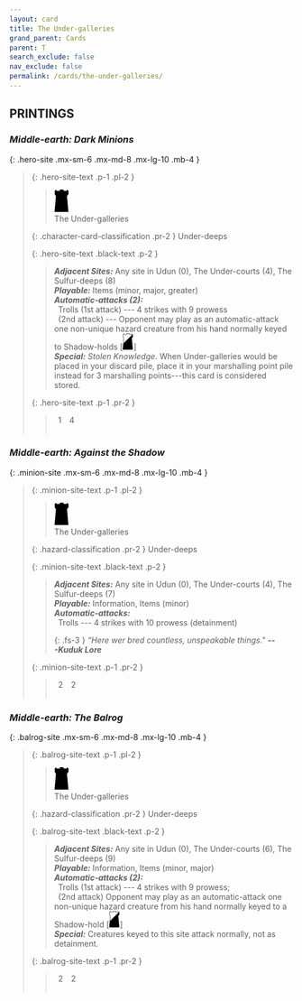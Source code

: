 ```yaml
---
layout: card
title: The Under-galleries
grand_parent: Cards
parent: T
search_exclude: false
nav_exclude: false
permalink: /cards/the-under-galleries/
---
```


## PRINTINGS


### _Middle-earth: Dark Minions_

{: .hero-site .mx-sm-6 .mx-md-8 .mx-lg-10 .mb-4 }
> {: .hero-site-text .p-1 .pl-2 }
> > <div class="card-mp"><img src="/assets/images/dark-hold-L.svg"></div>
> > <div class="character-card-name">The Under-galleries</div>
>
> {: .character-card-classification .pr-2 }
> Under-deeps
>
> {: .hero-site-text .black-text .p-2 }
> > _**Adjacent Sites:**_ Any site in Udun (0), The Under-courts (4), The Sulfur-deeps (8) <br>_**Playable:**_ Items (minor, major, greater) <br>_**Automatic-attacks (2):**_<br>&ensp;Trolls (1st attack) --- 4 strikes with 9 prowess <br>&ensp;(2nd attack) --- Opponent may play as an automatic-attack one non-unique hazard creature from his hand normally keyed to Shadow-holds <nobr>[<img src="/assets/images/shadow-hold.svg">]</nobr> <br>_**Special:**_ _Stolen Knowledge_. When Under-galleries would be placed in your discard pile, place it in your marshalling point pile instead for 3 marshalling points---this card is considered stored. 
> 
> {: .hero-site-text .p-1 .pr-2 }
> > <div class="hero-site-draw"><span class="hero-you-draw">&ensp;1&ensp;</span><span class="hero-opp-draw">&ensp;4&ensp;</span></div>
> > <div class="card-corruption">&nbsp;</div>

### _Middle-earth: Against the Shadow_

{: .minion-site .mx-sm-6 .mx-md-8 .mx-lg-10 .mb-4 }
> {: .minion-site-text .p-1 .pl-2 }
> > <div class="card-mp"><img src="/assets/images/dark-hold-L.svg"></div>
> > <div class="card-name">The Under-galleries</div>
>
> {: .hazard-classification .pr-2 }
> Under-deeps
>
> {: .minion-site-text .black-text .p-2 }
> > _**Adjacent Sites:**_ Any site in Udun (0), The Under-courts (4), The Sulfur-deeps (7) <br>_**Playable:**_ Information, Items (minor) <br>_**Automatic-attacks:**_<br>&ensp;Trolls --- 4 strikes with 10 prowess (detainment)  
> > 
> > {: .fs-3 } 
> > _“Here wer bred countless, unspeakable things."_ ***---&#65279;Kuduk&nbsp;Lore*** 
> 
> {: .minion-site-text .p-1 .pr-2 }
> > <div class="hero-site-draw"><span class="minion-you-draw">&ensp;2&ensp;</span><span class="minion-opp-draw">&ensp;2&ensp;</span></div>
> > <div class="card-corruption">&nbsp;</div>

### _Middle-earth: The Balrog_

{: .balrog-site .mx-sm-6 .mx-md-8 .mx-lg-10 .mb-4 }
> {: .balrog-site-text .p-1 .pl-2 }
> > <div class="card-mp"><img src="/assets/images/dark-hold-L.svg"></div>
> > <div class="card-name">The Under-galleries</div>
>
> {: .hazard-classification .pr-2 }
> Under-deeps
>
> {: .balrog-site-text .black-text .p-2 }
> > _**Adjacent Sites:**_ Any site in Udun (0), The Under-courts (6), The Sulfur-deeps (9) <br>_**Playable:**_ Information, Items (minor, major) <br>_**Automatic-attacks (2):**_<br>&ensp;Trolls (1st attack) --- 4 strikes with 9 prowess; <br>&ensp;(2nd attack) Opponent may play as an automatic-attack one non-unique hazard creature from his hand normally keyed to a Shadow-hold <nobr>[<img src="/assets/images/shadow-hold.svg">]</nobr> <br>_**Special:**_ Creatures keyed to this site attack normally, not as detainment. 
> 
> {: .balrog-site-text .p-1 .pr-2 }
> > <div class="hero-site-draw"><span class="minion-you-draw">&ensp;2&ensp;</span><span class="minion-opp-draw">&ensp;2&ensp;</span></div>
> > <div class="card-corruption">&nbsp;</div>

